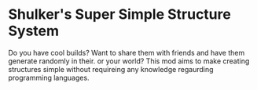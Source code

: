# Shulker's Super Simple Structure System

Do you have cool builds? Want to share them with friends and have them generate randomly in their. or your world? This mod aims to make creating structures simple without requireing any knowledge regaurding programming languages.